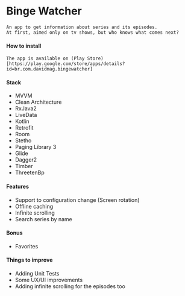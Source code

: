 # Binge Watcher
    An app to get information about series and its episodes. 
    At first, aimed only on tv shows, but who knows what comes next?

#### How to install
    The app is available on (Play Store)[https://play.google.com/store/apps/details?id=br.com.davidmag.bingewatcher]

#### Stack

- MVVM
- Clean Architecture
- RxJava2
- LiveData
- Kotlin
- Retrofit
- Room
- Stetho
- Paging Library 3
- Glide
- Dagger2
- Timber
- ThreetenBp

#### Features

- Support to configuration change (Screen rotation)
- Offline caching
- Infinite scrolling
- Search series by name

#### Bonus

- Favorites

#### Things to improve

- Adding Unit Tests
- Some UX/UI improvements
- Adding infinite scrolling for the episodes too
